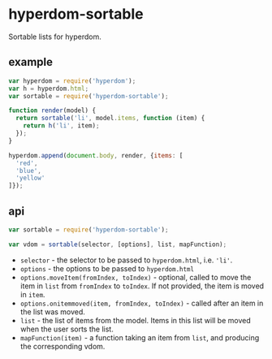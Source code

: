 # hyperdom-sortable

Sortable lists for hyperdom.

## example

```js
var hyperdom = require('hyperdom');
var h = hyperdom.html;
var sortable = require('hyperdom-sortable');

function render(model) {
  return sortable('li', model.items, function (item) {
    return h('li', item);
  });
}

hyperdom.append(document.body, render, {items: [
  'red',
  'blue',
  'yellow'
]});
```

## api

```js
var sortable = require('hyperdom-sortable');

var vdom = sortable(selector, [options], list, mapFunction);
```

* `selector` - the selector to be passed to `hyperdom.html`, i.e. `'li'`.
* `options` - the options to be passed to `hyperdom.html`
* `options.moveItem(fromIndex, toIndex)` - optional, called to move the item in `list` from `fromIndex` to `toIndex`. If not provided, the item is moved in `item`.
* `options.onitemmoved(item, fromIndex, toIndex)` - called after an item in the list was moved.
* `list` - the list of items from the model. Items in this list will be moved when the user sorts the list.
* `mapFunction(item)` - a function taking an item from `list`, and producing the corresponding vdom.
